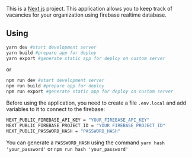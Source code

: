 This is a [Next.js](https://nextjs.org/) project.
This application allows you to keep track of vacancies for your organization using firebase realtime database.

## Using

```bash
yarn dev #start development server
yarn build #prepare app for deploy
yarn export #generate static app for deploy on custom server
```

or

```bash
npm run dev #start development server
npm run build #prepare app for deploy
npm run export #generate static app for deploy on custom server
```

Before using the application, you need to create a file `.env.local` and add variables to it to connect to the firebase:

```bash
NEXT_PUBLIC_FIREBASE_API_KEY = "YOUR_FIREBASE_API_KEY"
NEXT_PUBLIC_FIREBASE_PROJECT_ID = "YOUR_FIREBASE_PROJECT_ID"
NEXT_PUBLIC_PASSWORD_HASH = "PASSWORD_HASH"
```

You can generate a `PASSWORD_HASH` using the command `yarn hash 'your_password'` or `npm run hash 'your_password'`
